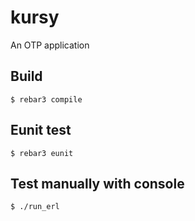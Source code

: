 kursy
=====

An OTP application

Build
-----

    $ rebar3 compile

Eunit test
----------

    $ rebar3 eunit

Test manually with console
--------------------------

    $ ./run_erl
